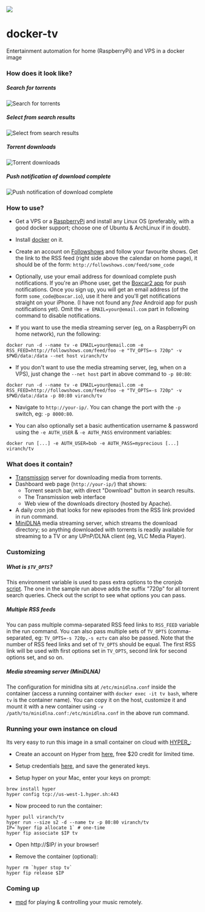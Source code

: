 [![](https://badge.imagelayers.io/viranch/tv:latest.svg)](https://imagelayers.io/?images=viranch/tv:latest 'Get your own badge on imagelayers.io')

# docker-tv
Entertainment automation for home (RaspberryPi) and VPS in a docker image

### How does it look like?

##### Search for torrents
![Search for torrents](https://raw.githubusercontent.com/viranch/docker-tv/master/screenshots/ss1.png)
##### Select from search results
![Select from search results](https://raw.githubusercontent.com/viranch/docker-tv/master/screenshots/ss2.png)
##### Torrent downloads
![Torrent downloads](https://raw.githubusercontent.com/viranch/docker-tv/master/screenshots/ss3.png)
##### Push notification of download complete
![Push notification of download complete](https://raw.githubusercontent.com/viranch/docker-tv/master/screenshots/ss4.jpg)

### How to use?

- Get a VPS or a [RaspberryPi](http://www.raspberrypi.org/) and install any Linux OS (preferably, with a good docker support; choose one of Ubuntu & ArchLinux if in doubt).

- Install [docker](https://docs.docker.com/installation/#installation) on it.

- Create an account on [Followshows](http://followshows.com/) and follow your favourite shows. Get the link to the RSS feed (right side above the calendar on home page), it should be of the form: `http://followshows.com/feed/some_code`

- Optionally, use your email address for download complete push notifications.  If you're an iPhone user, get the [Boxcar2 app](https://boxcar.io/client) for push notifications. Once you sign up, you will get an email address (of the form `some_code@boxcar.io`), use it here and you'll get notifications straight on your iPhone. (I have not found any _free_ Android app for push notifications yet). Omit the `-e EMAIL=your@email.com` part in following command to disable notifications.

- If you want to use the media streaming server (eg, on a RaspberryPi on home network), run the following:
```
docker run -d --name tv -e EMAIL=your@email.com -e RSS_FEED=http://followshows.com/feed/foo -e "TV_OPTS=-s 720p" -v $PWD/data:/data --net host viranch/tv
```
- If you don't want to use the media streaming server, (eg, when on a VPS), just change the `--net host` part in above command to `-p 80:80`:
```
docker run -d --name tv -e EMAIL=your@email.com -e RSS_FEED=http://followshows.com/feed/foo -e "TV_OPTS=-s 720p" -v $PWD/data:/data -p 80:80 viranch/tv
```
- Navigate to `http://your-ip/`. You can change the port with the `-p` switch, eg: `-p 8000:80`.

- You can also optionally set a basic authentication username & password using the `-e AUTH_USER` & `-e AUTH_PASS` environment variables:
```
docker run [...] -e AUTH_USER=bob -e AUTH_PASS=myprecious [...] viranch/tv
```

### What does it contain?

- [Transmission](http://www.transmissionbt.com/) server for downloading media from torrents.
- Dashboard web page (`http://your-ip/`) that shows:
  - Torrent search bar, with direct "Download" button in search results.
  - The Transmission web interface
  - Web view of the downloads directory (hosted by Apache).
- A daily cron job that looks for new episodes from the RSS link provided in run command.
- [MiniDLNA](http://sourceforge.net/projects/minidlna/) media streaming server, which streams the download directory; so anything downloaded with torrents is readily available for streaming to a TV or any UPnP/DLNA client (eg, VLC Media Player).

### Customizing

##### What is `$TV_OPTS`?

This environment variable is used to pass extra options to the cronjob [script](https://github.com/viranch/docker-tv/blob/master/assets/tv.sh). The one in the sample run above adds the suffix "720p" for all torrent search queries.
 Check out the script to see what options you can pass.

##### Multiple RSS feeds

You can pass multiple comma-separated RSS feed links to `RSS_FEED` variable in the run command.
You can also pass multiple sets of `TV_OPTS` (comma-separated, eg: `TV_OPTS=-s 720p,-s eztv` can also be passed.
Note that the number of RSS feed links and set of `TV_OPTS` should be equal. The first RSS link will be used with first options set in `TV_OPTS`, second link for second options set, and so on.

##### Media streaming server (MiniDLNA)

The configuration for minidlna sits at `/etc/minidlna.conf` inside the container (access a running container with `docker exec -it tv bash`, where `tv` is the container name). You can copy it on the host, customize it and mount it with a new container using `-v /path/to/minidlna.conf:/etc/minidlna.conf` in the above run command.

### Running your own instance on cloud

Its very easy to run this image in a small container on cloud with [HYPER_](https://hyper.sh/):

- Create an account on Hyper from [here](https://console.hyper.sh/register), free $20 credit for limited time.

- Setup credentials [here](https://console.hyper.sh/account/credential), and save the generated keys.

- Setup hyper on your Mac, enter your keys on prompt:
```
brew install hyper
hyper config tcp://us-west-1.hyper.sh:443
```

- Now proceed to run the container:
```
hyper pull viranch/tv
hyper run --size s2 -d --name tv -p 80:80 viranch/tv
IP=`hyper fip allocate 1` # one-time
hyper fip associate $IP tv
```

- Open http://$IP/ in your browser!

- Remove the container (optional):
```
hyper rm `hyper stop tv`
hyper fip release $IP
```

### Coming up

* [mpd](http://www.musicpd.org/) for playing & controlling your music remotely.
